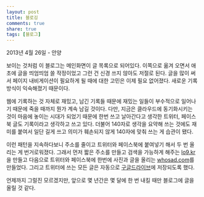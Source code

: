 ```yaml
---
layout: post
title: 블로깅
comments: true
share: true
tags: [블로그]
---
```

<p class="meta">2013년 4월 26일 - 안양</p>

보이는 것처럼 이 블로그는 메인화면이 글 목록으로 되어있다. 이쪽으로 옮겨 오면서 애초에 글을 띄엄띄엄 쓸 작정이었고 그런 건 신경 쓰지 않아도 저절로 된다. 글을 많이 써서 페이지 내비게이션이 필요하게 될 때에 대한 고민은 이제 필요 없어졌다. 새로운 기록 방식이 익숙해졌기 때문이다. 

웹에 기록하는 것 자체로 재밌고, 남긴 기록들 때문에 재밌는 일들이 부수적으로 일어나기 때문에 죽을 때까지 뭔가 계속 남길 것이다. 다만, 지금은 클라우드에 동기화시키는 것이 마음에 놓이는 시대가 되었기 때문에 한번 쓰고 날아간다고 생각한 트위터, 페이스북 글도 기록이라고 생각하고 쓰고 있다.  더불어 140자로 생각을 요약해 쓰는 것에도 재미를 붙여서 일단 길게 쓰고 의미가 훼손되지 않게 140자에 맞춰 쓰는 게 습관이 됐다. 

이런 패턴을 지속하다보니 주소를 줄이고 트위터와 페이스북에 붙여넣기 해서 두 번 올리는 게 번거로워졌다. 그래서 먼저 짧은 주소를 만들고 검색을 가능하게 해주는 [lo9.kr](http://lo9.kr)을 만들고 다음으로  트위터와 페이스북에 한번에 사진과 글을 올리는 [whosad.com](http://whosad.com)를  만들었다. 그리고 트위터에 쓰는 모든 글은 자동으로 [구글드라이브](https://googledrive.com/host/0B5qpFqVWl0BETjBSXzR3dFJFSVk/)에 저장되도록 했다.

언제까지 그럴진 모르겠지만, 앞으로 몇 년간은 몇 달에 한 번 내킬 때만 블로그에 글을 올릴 것 같다. 